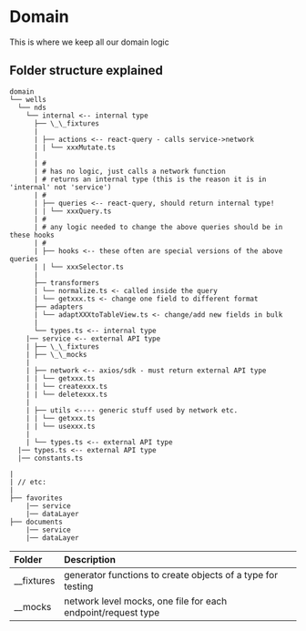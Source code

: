 # Domain

This is where we keep all our domain logic

## Folder structure explained

```
domain
└── wells
  └── nds
    └── internal <-- internal type
      ├── \_\_fixtures
      |
      | ├── actions <-- react-query - calls service->network
      | | └── xxxMutate.ts
      |
      | #
      | # has no logic, just calls a network function
      | # returns an internal type (this is the reason it is in 'internal' not 'service')
      | #
      | ├── queries <-- react-query, should return internal type!
      | | └── xxxQuery.ts
      | #
      | # any logic needed to change the above queries should be in these hooks
      | #
      | ├── hooks <-- these often are special versions of the above queries
      | | └── xxxSelector.ts
      |
      ├── transformers
      | └── normalize.ts <- called inside the query
      | └── getxxx.ts <- change one field to different format
      ├── adapters
      | └── adaptXXXtoTableView.ts <- change/add new fields in bulk
      |
      └── types.ts <-- internal type
    |── service <-- external API type
    | ├── \_\_fixtures
    | ├── \_\_mocks
    |
    | ├── network <-- axios/sdk - must return external API type
    | | └── getxxx.ts
    | | └── createxxx.ts
    | | └── deletexxx.ts
    |
    | ├── utils <---- generic stuff used by network etc.
    | | └── getxxx.ts
    | | └── usexxx.ts
    |
    | └── types.ts <-- external API type
  |── types.ts <-- external API type
  |── constants.ts

|
| // etc:
|
├── favorites
    |── service
    |── dataLayer
├── documents
    |── service
    |── dataLayer
```

| Folder       | Description                                                  |
| :----------- | :----------------------------------------------------------- |
| \_\_fixtures | generator functions to create objects of a type for testing  |
| \_\_mocks    | network level mocks, one file for each endpoint/request type |
